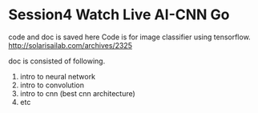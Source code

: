 # Session4 Watch Live AI-CNN Go

code and doc is saved here
Code is for image classifier using tensorflow.
http://solarisailab.com/archives/2325


doc is consisted of following.
  1. intro to neural network
  2. intro to convolution
  3. intro to cnn (best cnn architecture)
  4. etc
